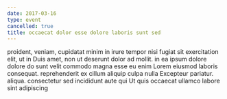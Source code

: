 ```yaml
---
date: 2017-03-16
type: event
cancelled: true
title: occaecat dolor esse dolore laboris sunt sed
---
```

proident, veniam, cupidatat minim in irure tempor nisi fugiat sit exercitation elit, ut in Duis amet, non ut deserunt dolor ad mollit. in ea ipsum dolore dolore do sunt velit commodo magna esse eu enim Lorem eiusmod laboris consequat. reprehenderit ex cillum aliquip culpa nulla Excepteur pariatur. aliqua. consectetur sed incididunt aute qui Ut quis occaecat ullamco labore sint adipiscing